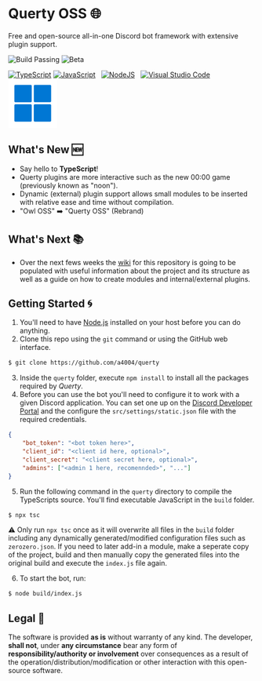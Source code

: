 # Querty OSS 🌐
Free and open-source all-in-one Discord bot framework with extensive plugin support. 

<p>
  <img alt="Build Passing" src="https://img.shields.io/static/v1?label=Build&message=Passing&color=limegreen&style=flat-square&logo=typescript&logoColor=white"/>
  <img alt="Beta" src="https://img.shields.io/static/v1?label=Latest&message=1.0.1-r2&color=green&style=flat-square"/>
</p>

<p>
<a href="https://www.typescriptlang.org/"><img alt="TypeScript" src="https://github.com/a4004/a4004/raw/main/www/svg/ts.svg"/></a>
<a href="https://262.ecma-international.org/6.0/"><img alt="JavaScript" src="https://github.com/a4004/a4004/raw/main/www/svg/js.svg"/></a>
&nbsp;
<a href="https://nodejs.org/"><img alt="NodeJS" src="https://github.com/a4004/a4004/raw/main/www/svg/node.svg" width=auto height=36/></a>
&nbsp;
<a href="https://code.visualstudio.com/"><img alt="Visual Studio Code" src="https://github.com/a4004/a4004/raw/main/www/svg/vsc19.svg"/></a>
<a href="https://www.microsoft.com/en-us/windows/"><img alt="Windows" src="https://github.com/a4004/a4004/raw/main/www/svg/w11.svg"/></a>
</p>
  
## What's New 🆕
- Say hello to **TypeScript**!
- Querty plugins are more interactive such as the new 00:00 game (previously known as "noon").
- Dynamic (external) plugin support allows small modules to be inserted with relative ease and time without compilation.
- "Owl OSS" ➡️ "Querty OSS" (Rebrand)

## What's Next 📚
- Over the next fews weeks the [wiki](https://github.com/a4004/querty/wiki) for this repository is going to be populated with useful information about the project and its structure as well as a guide on how to create modules and internal/external plugins.

## Getting Started 🌀
1. You'll need to have [Node.js](https://nodejs.org/) installed on your host before you can do anything.
2. Clone this repo using the `git` command or using the GitHub web interface.
```sh
$ git clone https://github.com/a4004/querty
```
3. Inside the `querty` folder, execute `npm install` to install all the packages required by *Querty*.
4. Before you can use the bot you'll need to configure it to work with a given Discord application. You can set one up on the [Discord Developer Portal](https://discord.com/developers/applications) and the configure the `src/settings/static.json` file with the required credentials.
```json
{
    "bot_token": "<bot token here>",
    "client_id": "<client id here, optional>",
    "client_secret": "<client secret here, optional>",
    "admins": ["<admin 1 here, recomennded>", "..."]
}
```
5. Run the following command in the `querty` directory to compile the TypeScripts source. You'll find executable JavaScript in the `build` folder.
```sh
$ npx tsc
```

⚠️ Only run `npx tsc` once as it will overwrite all files in the `build` folder including any dynamically generated/modified configuration files such as `zerozero.json`. If you need to later add-in a module, make a seperate copy of the project, build and then manually copy the generated files into the original build
and execute the `index.js` file again.

6. To start the bot, run:
```sh
$ node build/index.js
```

## Legal 🧻
The software is provided **as is** without warranty of any kind. The developer, **shall not**, under **any circumstance** bear any form of **responsibility/authority or involvement** over consequences as a result of the operation/distribution/modification or other interaction with this open-source software.
